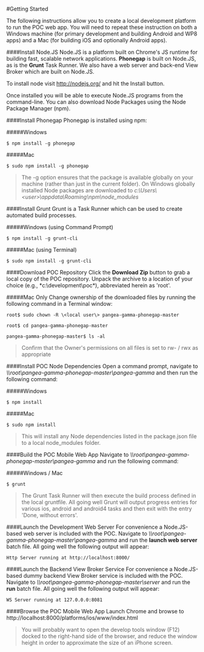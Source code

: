 #Getting Started

The following instructions allow you to create a local development platform to run the POC web app.  You will need to repeat these instruction on both a Windows machine (for primary development and building Android and WP8 apps) and a Mac (for building iOS and optionally Android apps).


####Install Node.JS
Node.JS is a platform built on Chrome's JS runtime for building fast, scalable network applications.  **Phonegap** is built on Node.JS, as is the **Grunt** Task Runner.  We also have a web server and back-end View Broker which are built on Node.JS.

To install node visit http://nodejs.org/ and hit the Install button.

Once installed you will be able to execute Node.JS programs from the command-line.  You can also download Node Packages using the Node Package Manager (npm).


####Install Phonegap
Phonegap is installed using npm:

#####Windows
```
$ npm install -g phonegap
```

#####Mac
```
$ sudo npm install -g phonegap
```

> The -g option ensures that the package is available globally on your machine (rather than just in the current folder).  On Windows globally installed Node packages are downloaded to *c:\Users\\\<user\>\appdata\Roaming\npm\node_modules*


####Install Grunt
Grunt is a Task Runner which can be used to create automated build processes.  

#####Windows (using Command Prompt)
```
$ npm install -g grunt-cli
```

#####Mac (using Terminal)
```
$ sudo npm install -g grunt-cli
```



####Download POC Repository
Click the **Download Zip** button to grab a local copy of the POC repository.  Unpack the archive to a location of your choice (e.g., *c:\development\poc\*), abbreviated herein as 'root'.


#####Mac Only
Change ownership of the downloaded files by running the following command in a Terminal window:

```
root$ sudo chown -R \<local user\> pangea-gamma-phonegap-master

root$ cd pangea-gamma-phonegap-master

pangea-gamma-phonegap-master$ ls -al
```
> Confirm that the Owner's permissions on all files is set to rw- / rwx as appropriate
 

####Install POC Node Dependencies
Open a command prompt, navigate to *\\\\root\pangea-gamma-phonegap-master\pangea-gamma* and then run the following command:


#####Windows
```
$ npm install
```

#####Mac
```
$ sudo npm install
```

> This will install any Node dependencies listed in the package.json file to a local node_modules folder.


####Build the POC Mobile Web App
Navigate to *\\\\root\pangea-gamma-phonegap-master\pangea-gamma* and run the following command:


#####Windows / Mac
```
$ grunt
```



> The Grunt Task Runner will then execute the build process defined in the local gruntfile.  All going well Grunt will output progress entries for various ios, android and android4 tasks and then exit with the entry 'Done, without errors'.


####Launch the Development Web Server
For convenience a Node.JS-based web server is included with the POC.  Navigate to *\\\\root\pangea-gamma-phonegap-master\pangea-gamma* and run the **launch web server** batch file.  All going well the following output will appear:

```
Http Server running at http://localhost:8000/
```


####Launch the Backend View Broker Service
For convenience a Node.JS-based dummy backend View Broker service is included with the POC.  Navigate to *\\\\root\pangea-gamma-phonegap-master\server* and run the **run** batch file.  All going well the following output will appear:

```
WS Server running at 127.0.0.0:8081
```


####Browse the POC Mobile Web App
Launch Chrome and browse to http://localhost:8000/platforms/ios/www/index.html

> You will probably want to open the develop tools window (F12) docked to the right-hand side of the browser, and reduce the window height in order to approximate the size of an iPhone screen.
